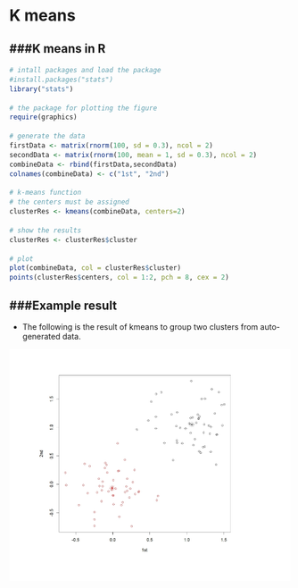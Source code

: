 # K means

<script src="../js/general.js"></script>

###K means in R
---

```R
# intall packages and load the package
#install.packages("stats")
library("stats")

# the package for plotting the figure
require(graphics)

# generate the data
firstData <- matrix(rnorm(100, sd = 0.3), ncol = 2)
secondData <- matrix(rnorm(100, mean = 1, sd = 0.3), ncol = 2)
combineData <- rbind(firstData,secondData)
colnames(combineData) <- c("1st", "2nd")

# k-means function
# the centers must be assigned
clusterRes <- kmeans(combineData, centers=2)

# show the results
clusterRes <- clusterRes$cluster

# plot
plot(combineData, col = clusterRes$cluster)
points(clusterRes$centers, col = 1:2, pch = 8, cex = 2)
```

###Example result
---

* The following is the result of kmeans to group two clusters from auto-generated data.

![](../images/k-means.png)
